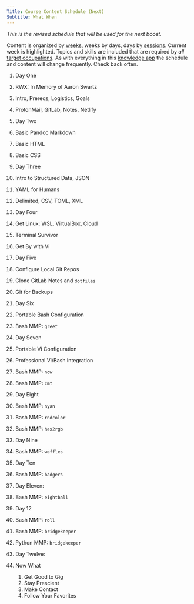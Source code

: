 ```yaml
---
Title: Course Content Schedule (Next)
Subtitle: What When
---
```


*This is the revised schedule that will be used for the next boost.*

Content is organized by [weeks](/boosts/oldboost/calendar/), weeks by days, days by [sessions](/courses/boost/times/). Current week is highlighted. Topics and skills are included that are required by *all* [target occupations](/jobs/). As with everything in this [knowledge app](/what/knowledge/apps/) the schedule and content will change frequently. Check back often.

1. Day One
  1. RWX: In Memory of Aaron Swartz
  1. Intro, Prereqs, Logistics, Goals
  1. ProtonMail, GitLab, Notes, Netlify
1. Day Two
  1. Basic Pandoc Markdown
  1. Basic HTML
  1. Basic CSS
1. Day Three
  1. Intro to Structured Data, JSON
  1. YAML for Humans
  1. Delimited, CSV, TOML, XML
1. Day Four
  1. Get Linux: WSL, VirtualBox, Cloud
  1. Terminal Survivor
  1. Get By with Vi
1. Day Five
  1. Configure Local Git Repos
  1. Clone GitLab Notes and `dotfiles`
  1. Git for Backups
1. Day Six
  1. Portable Bash Configuration
  1. Bash MMP: `greet`
1. Day Seven
  1. Portable Vi Configuration
  1. Professional Vi/Bash Integration
  1. Bash MMP: `now`
  1. Bash MMP: `cmt`
1. Day Eight
  1. Bash MMP: `nyan`
  1. Bash MMP: `rndcolor`
  1. Bash MMP: `hex2rgb`
1. Day Nine
  1. Bash MMP: `waffles`
1. Day Ten
  1. Bash MMP: `badgers`  
1. Day Eleven:
  1. Bash MMP: `eightball`
1. Day 12
  1. Bash MMP: `roll`

  1. Bash MMP: `bridgekeeper`
  1. Python MMP: `bridgekeeper`
1. Day Twelve:
  

1. Now What
    1. Get Good to Gig 
    1. Stay Prescient
    1. Make Contact
    1. Follow Your Favorites
